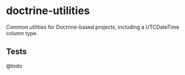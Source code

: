 # doctrine-utilities
Common utilities for Doctrine-based projects, including a UTCDateTime column type.

## Tests
@todo
